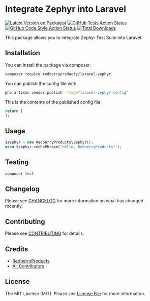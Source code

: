 # Integrate Zephyr into Laravel

[![Latest Version on Packagist](https://img.shields.io/packagist/v/redberryproducts/laravel-zephyr.svg?style=flat-square)](https://packagist.org/packages/redberryproducts/laravel-zephyr)
[![GitHub Tests Action Status](https://img.shields.io/github/actions/workflow/status/redberryproducts/laravel-zephyr/run-tests.yml?branch=main&label=tests&style=flat-square)](https://github.com/redberryproducts/laravel-zephyr/actions?query=workflow%3Arun-tests+branch%3Amain)
[![GitHub Code Style Action Status](https://img.shields.io/github/actions/workflow/status/redberryproducts/laravel-zephyr/fix-php-code-style-issues.yml?branch=main&label=code%20style&style=flat-square)](https://github.com/redberryproducts/laravel-zephyr/actions?query=workflow%3A"Fix+PHP+code+style+issues"+branch%3Amain)
[![Total Downloads](https://img.shields.io/packagist/dt/redberryproducts/laravel-zephyr.svg?style=flat-square)](https://packagist.org/packages/redberryproducts/laravel-zephyr)

This package allows you to integrate Zephyr Test Suite into Laravel.

## Installation

You can install the package via composer:

```bash
composer require redberryproducts/laravel-zephyr
```

You can publish the config file with:

```bash
php artisan vendor:publish --tag="laravel-zephyr-config"
```

This is the contents of the published config file:

```php
return [
];
```

## Usage

```php
$zephyr = new RedberryProducts\Zephyr();
echo $zephyr->echoPhrase('Hello, RedberryProducts!');
```

## Testing

```bash
composer test
```

## Changelog

Please see [CHANGELOG](CHANGELOG.md) for more information on what has changed recently.

## Contributing

Please see [CONTRIBUTING](CONTRIBUTING.md) for details.


## Credits

- [RedberryProducts](https://github.com/RedberryProducts)
- [All Contributors](../../contributors)

## License

The MIT License (MIT). Please see [License File](LICENSE.md) for more information.
